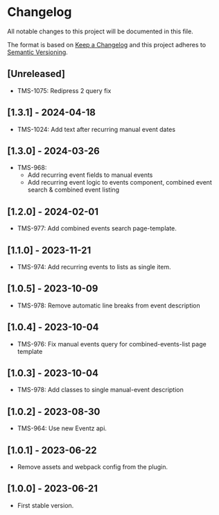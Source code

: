 # Changelog
All notable changes to this project will be documented in this file.

The format is based on [Keep a Changelog][keep-changelog]
and this project adheres to [Semantic Versioning][semver].

## [Unreleased]

- TMS-1075: Redipress 2 query fix

## [1.3.1] - 2024-04-18

- TMS-1024: Add text after recurring manual event dates

## [1.3.0] - 2024-03-26

- TMS-968:
    - Add recurring event fields to manual events
    - Add recurring event logic to events component, combined event search & combined event listing

## [1.2.0] - 2024-02-01

- TMS-977: Add combined events search page-template.

## [1.1.0] - 2023-11-21

- TMS-974: Add recurring events to lists as single item.

## [1.0.5] - 2023-10-09

- TMS-978: Remove automatic line breaks from event description

## [1.0.4] - 2023-10-04

- TMS-976: Fix manual events query for combined-events-list page template

## [1.0.3] - 2023-10-04

- TMS-978: Add classes to single manual-event description

## [1.0.2] - 2023-08-30

- TMS-964: Use new Eventz api.

## [1.0.1] - 2023-06-22

- Remove assets and webpack config from the plugin.

## [1.0.0] - 2023-06-21

- First stable version.


[keep-changelog]: http://keepachangelog.com/en/1.0.0/
[semver]: http://semver.org/spec/v2.0.0.html
